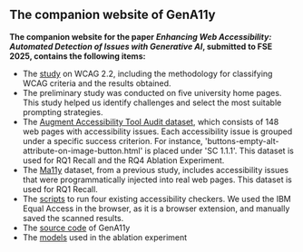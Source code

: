 ## The companion website of GenA11y

**The companion website for the paper *Enhancing Web Accessibility: Automated Detection of Issues with Generative AI*, submitted to FSE 2025, contains the following items:**

- The [study](https://github.com/GenA11y/GenA11y/tree/main/WCAG%20Study) on WCAG 2.2, including the methodology for classifying WCAG criteria and the results obtained.
- The preliminary study was conducted on five university home pages. This study helped us identify challenges and select the most suitable prompting strategies.
- The [Augment Accessibility Tool Audit dataset](https://github.com/GenA11y/GenA11y/tree/main/Augmented%20Accessibility%20Tool%20Audit/tests), which consists of 148 web pages with accessibility issues. Each accessibility issue is grouped under a specific success criterion. For instance, 'buttons-empty-alt-attribute-on-image-button.html' is placed under 'SC 1.1.1'. This dataset is used for RQ1 Recall and the RQ4 Ablation Experiment.
- The [Ma11y](https://github.com/mahantaf/mahantaf.github.io/tree/main) dataset, from a previous study, includes accessibility issues that were programmatically injected into real web pages. This dataset is used for RQ1 Recall.
- The [scripts](https://github.com/GenA11y/GenA11y/tree/main/Existing%20Tools) to run four existing accessibility checkers. We used the IBM Equal Access in the browser, as it is a browser extension, and manually saved the scanned results.
- The [source code](https://github.com/GenA11y/GenA11y/tree/main/Source%20Code) of GenA11y
- The [models](https://github.com/GenA11y/GenA11y/tree/main/Source%20Code/py_src/Ablation%20Experiment) used in the ablation experiment

